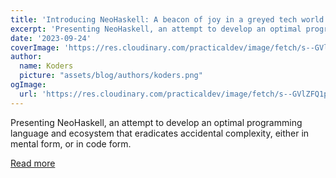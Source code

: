 ```yaml
---
title: 'Introducing NeoHaskell: A beacon of joy in a greyed tech world'
excerpt: 'Presenting NeoHaskell, an attempt to develop an optimal programming language and ecosystem that eradicates accidental complexity, either in mental form, or in code form.'
date: '2023-09-24'
coverImage: 'https://res.cloudinary.com/practicaldev/image/fetch/s--GVlZFQ1p--/c_imagga_scale,f_auto,fl_progressive,h_420,q_auto,w_1000/https://dev-to-uploads.s3.amazonaws.com/uploads/articles/em166v9ffkofkly0uevi.png'
author:
  name: Koders
  picture: "assets/blog/authors/koders.png"
ogImage:
  url: 'https://res.cloudinary.com/practicaldev/image/fetch/s--GVlZFQ1p--/c_imagga_scale,f_auto,fl_progressive,h_420,q_auto,w_1000/https://dev-to-uploads.s3.amazonaws.com/uploads/articles/em166v9ffkofkly0uevi.png'
---
```


Presenting NeoHaskell, an attempt to develop an optimal programming language and ecosystem that eradicates accidental complexity, either in mental form, or in code form.

[Read more](https://dev.to/neohaskell/introducing-neohaskell-a-beacon-of-joy-in-a-greyed-tech-world-4f9b)
